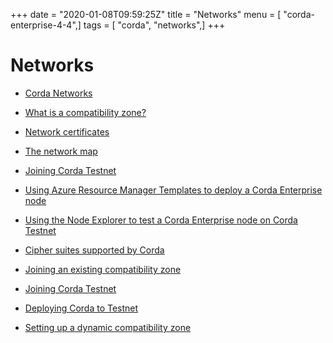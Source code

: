 +++
date = "2020-01-08T09:59:25Z"
title = "Networks"
menu = [ "corda-enterprise-4-4",]
tags = [ "corda", "networks",]
+++


# Networks


* [Corda Networks](corda-networks.md)

* [What is a compatibility zone?](compatibility-zones.md)

* [Network certificates](permissioning.md)

* [The network map](network-map.md)

* [Joining Corda Testnet](corda-testnet-intro.md)

* [Using Azure Resource Manager Templates to deploy a Corda Enterprise node](azure-template-guide.md)

* [Using the Node Explorer to test a Corda Enterprise node on Corda Testnet](testnet-explorer.md)

* [Cipher suites supported by Corda](cipher-suites.md)

* [Joining an existing compatibility zone](joining-a-compatibility-zone.md)

* [Joining Corda Testnet](corda-testnet-intro.md)

* [Deploying Corda to Testnet](deploy-to-testnet-index.md)

* [Setting up a dynamic compatibility zone](setting-up-a-dynamic-compatibility-zone.md)



